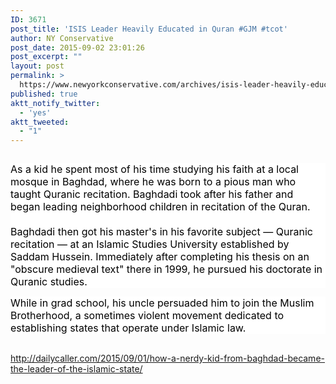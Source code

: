 ```yaml
---
ID: 3671
post_title: 'ISIS Leader Heavily Educated in Quran #GJM #tcot'
author: NY Conservative
post_date: 2015-09-02 23:01:26
post_excerpt: ""
layout: post
permalink: >
  https://www.newyorkconservative.com/archives/isis-leader-heavily-educated-in-quran-gjm-tcot/
published: true
aktt_notify_twitter:
  - 'yes'
aktt_tweeted:
  - "1"
---
```

<p><img src="http://www.newyorkconservative.com/wp-content/uploads/2015/09/090315_0301_ISISLeaderH1.jpg" alt=""/>
	</p><p style="background: white"><span style="color:black; font-size:12pt">As a kid he spent most of his time studying his faith at a local mosque in Baghdad, where he was born to a pious man who taught Quranic recitation. Baghdadi took after his father and began leading neighborhood children in recitation of the Quran.<br/><br/>Baghdadi then got his master's in his favorite subject — Quranic recitation — at an Islamic Studies University established by Saddam Hussein. Immediately after completing his thesis on an "obscure medieval text" there in 1999, he pursued his doctorate in Quranic studies.
</span></p><p style="background: white"><span style="color:black; font-size:12pt">While in grad school, his uncle persuaded him to join the Muslim Brotherhood, a sometimes violent movement dedicated to establishing states that operate under Islamic law.
</span></p><p><span style="color:black"><span style="font-family:Arial"><br/><a href="http://dailycaller.com/2015/09/01/how-a-nerdy-kid-from-baghdad-became-the-leader-of-the-islamic-state/"/></span>http://dailycaller.com/2015/09/01/how-a-nerdy-kid-from-baghdad-became-the-leader-of-the-islamic-state/</span>
	</p>